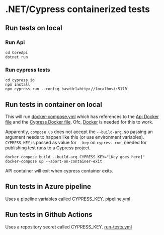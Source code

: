 # .NET/Cypress containerized tests

## Run tests on local

### Run Api
```
cd CoreApi
dotnet run
```

### Run cypress tests
```
cd cypress.io
npm install
npx cypress run --config baseUrl=http://localhost:5170
```

## Run tests in container on local
This will run [docker-compose.yml](docker-compose.yml) which has references to the [Api Docker file](CoreApi/Dockerfile) and the [Cypress Docker file](cypress.io/Dockerfile).
Ofc, [Docker](https://docs.docker.com/get-docker/) is needed for this to work.

Apparently, `compose up` does not accept the `--build-arg`, so passing an argument needs to happen like this (or use environment variables).
`CYPRESS_KEY` is passed as value for `--key` on `cypress run`, needed for publishing test runs to a Cypress project.
```
docker-compose build --build-arg CYPRESS_KEY="[Key goes here]"
docker-compose up --abort-on-container-exit
```
API container will exit when cypress container exits.

## Run tests in Azure pipeline
Uses a pipeline variables called CYPRESS_KEY.
[pipeline.yml](.azure/pipeline.yml)

## Run tests in Github Actions
Uses a repository secret called CYPRESS_KEY.
[run-tests.yml](.github/workflows/run-tests.yml)
